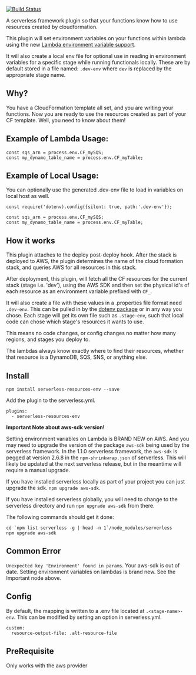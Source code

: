 [![Build Status](https://travis-ci.org/rurri/serverless-resources-env.svg?branch=master)](https://travis-ci.org/rurri/serverless-resources-env)

A serverless framework plugin so that your functions know how to use resources created by cloudformation.

This plugin will set environment variables on your functions within lambda using the new [Lambda environment variable support](https://aws.amazon.com/about-aws/whats-new/2016/11/aws-lambda-supports-environment-variables/).

It will also create a local env file for optional use in reading in environment variables for a specific stage while running functionals locally. These are by default stored in a file named: `.dev-env` where `dev` is replaced by the appropriate stage name.

## Why?

You have a CloudFormation template all set, and you are writing your functions. Now you are ready to use the
resources created as part of your CF template. Well, you need to know about them!

## Example of Lambda Usage:

```
const sqs_arn = process.env.CF_mySQS;
const my_dynamo_table_name = process.env.CF_myTable;
```

## Example of Local Usage:
You can optionally use the generated .dev-env file to load in variables on local host as well.

```
const require('dotenv).config({silent: true, path:'.dev-env'});

const sqs_arn = process.env.CF_mySQS;
const my_dynamo_table_name = process.env.CF_myTable;
```

## How it works
This plugin attaches to the deploy post-deploy hook. After the stack is deployed to AWS, the plugin determines the name of the cloud formation stack, and queries AWS for all resources in this stack.

After deployment, this plugin, will fetch all the CF resources for the current stack (stage i.e. 'dev'), using the AWS SDK and then set the physical id's of each resource as an environment variable prefixed with `CF_`.

It will also create a file with these values in a .properties file format need `.dev-env`. This can be pulled in by the [dotenv package](https://www.npmjs.com/package/dotenv) or in any way you chose. Each stage will get its own file such as `.stage-env`, such that local code can chose which stage's resources it wants to use.

This means no code changes, or config changes no matter how many regions, and stages you deploy to.

The lambdas always know exactly where to find their resources, whether that resource is a DynamoDB, SQS, SNS, or anything else.

## Install

`npm install serverless-resources-env --save`

Add the plugin to the serverless.yml.

```
plugins:
  - serverless-resources-env
```

**Important Note about aws-sdk version!**

Setting environment variables on Lambda is BRAND NEW on AWS. And you may need to upgrade the version of the package `aws-sdk` being used by the serverless framework. In the 1.1.0 serverless framework, the `aws-sdk` is pegged at version 2.6.8 in the `npm-shrinkwrap.json` of serverless. This will likely be updated at the next serverless release, but in the meantime will require a manual upgrade. 

If you have installed serverless locally as part of your project you can just upgrade the sdk. `npm upgrade aws-sdk`.

If you have installed serverless globally, you will need to change to the serverless directory and run `npm upgrade aws-sdk` from there.  
  
The following commands should get it done:  

```
cd `npm list serverless -g | head -n 1`/node_modules/serverless
npm upgrade aws-sdk  
```

## Common Error

`Unexpected key 'Environment' found in params`. Your aws-sdk is out of date. Setting environment variables on lambdas is brand new. See the Important node above.

## Config

By default, the mapping is written to a .env file located at `.<stage-name>-env`. This can be modified by
setting an option in serverless.yml.

```
custom:
  resource-output-file: .alt-resource-file
```

## PreRequisite

Only works with the aws provider